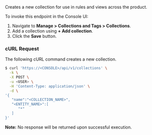 Creates a new collection for use in rules and views across the product.

To invoke this endpoint in the Console UI:

1. Navigate to **Manage > Collections and Tags > Collections**.
2. Add a collection using **+ Add collection**.
3. Click the **Save** button.

### cURL Request

The following cURL command creates a new collection.

```bash
$ curl 'https://<CONSOLE>/api/v1/collections' \
  -k \
  -X POST \
  -u <USER> \
  -H 'Content-Type: application/json' \
  -d \
'{
   "name":"<COLLECTION_NAME>",
   "<ENTITY_NAME>":[
      "*"
   ]
}'
```

**Note:** No response will be returned upon successful execution.